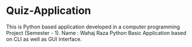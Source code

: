 # Quiz-Application
This is Python based application developed in a computer programming Project (Semester - 1).
Name : Wahaj Raza
Python Basic Application based on CLI as well as GUI Interface.

